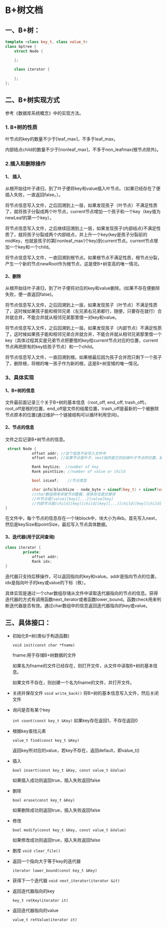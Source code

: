 # B+树文档

## 一、B+树：
```hpp
template <class key_t, class value_t>
class bptree {
    struct Node {

    };
    
    class iterator {
    
    };
};
```

## 二、B+树实现方式
参考《数据库系统概念》中的实现方法。

### 1. B+树的性质

叶节点的key的数量不少于$\lceil \text{leaf_max} \rceil$，不多于leaf_max。

内部结点child的数量不少于$\lceil \text{nonleaf_max} \rceil$，不多于non_leafmax(根节点除外)。

### 2.插入和删除操作
#### 1、 插入
从根开始往叶子递归，到了叶子便将key和value插入叶节点。（如果已经存在了便插入失败，一直返回false。）。

将节点信息写入文件，之后回溯到上一层，如果发现孩子（叶节点）不满足性质了，就将孩子分裂成两个叶节点，current节点增加一个孩子和一个key（key值为newLeaf的第一个key）。

将节点信息写入文件，之后继续回溯到上一层，如果发现孩子(内部结点)不满足性质了，就将孩子分裂成两个内部结点，并上升一个key(key是孩子分裂前的midKey，也就是孩子的第$\lceil \text{nonleaf_max} \rceil$个key)到current节点。current节点增加一个key和一个child。

将节点信息写入文件，一直回溯到根节点。如果根节点不满足性质，根节点分裂，产生一个新的节点newRoot作为根节点，这是使B+树变高的唯一情况。

#### 2、删除
从根开始往叶子递归，到了叶子便将对应的key和value删除。(如果不存在便删除失败，便一直返回false)。

将节点信息写入文件，之后回溯到上一层，如果发现孩子（叶节点）不满足性质了，这时候如果孩子能和相邻兄弟（左兄弟右兄弟都行，随便，只要存在就行）合并就合并，不能合并就从相邻兄弟那里借一对key和value。

将节点信息写入文件，之后回溯到上一层。如果发现孩子（内部节点）不满足性质了，这时候如果孩子能和相邻兄弟合并就合并，不能合并就从相邻兄弟那里借一个key（具体过程其实是兄弟节点把要借的key给current节点对应的位置，current节点再把原有的key给孩子节点）和一个child。

将节点信息写入文件，一直回溯到根。如果根最后因为孩子合并而只剩下一个孩子了，删除根，将根的唯一孩子作为新的根，这是B+树变矮的唯一情况。

### 3、具体实现

#### 1、B+树的信息

文件最前面记录三个关于B+树的基本信息（root_off, end_off, trash_off)，root_off是根的位置，end_off是文件的结尾位置，trash_off是最新的一个被删除节点原本的位置(通过维护一个链接结构可以循环利用空间)。

#### 2、节点的信息
文件之后记录B+树节点的信息。

```hpp
 struct Node {
            offset addr; //这个信息不会写入文件中
            offset next; //如果节点是叶子，next指的是它的后继叶子节点的位置，如果是被删除节点，next指的是比它之前先删除的一个节点原本的位置，如果节点是内部节点，next则没有意义

            Rank keySize;  //number of key
            Rank pointSize; //number of value or child

            bool isLeaf;	//节点类型

            char info[blockSize - node_byte + sizeof(key_t) + sizeof(value_t) + 4];
            //char数组用来存放节点数据，具体存法是交替存
            //叶节点是[value][key][...][value[key]
            //内部节点是[child][key][child][key][...][child][key][child][key][child]
}
```

在文件中，每个节点的信息存在一个块block中，块大小为4kb。首先写入next，然后是keySize和pointSize，最后写入节点具体数据。

#### 3、迭代器(用于区间查询)

```hpp
class iterator {
        private:
            offset addr;
            Rank idx;
}
```

迭代器只支持后移操作，可以返回指向的key和value。addr是指向节点的位置，idx是指向叶子的key或value的下标（秩）。

具体实现是通过一个char数组存储从文件中读取迭代器指向的节点的信息。获得迭代器的方式有调用函数next_iterator或者函数lower_bound。函数check用来判断迭代器是否有效。通过char数组中的信息返回迭代器指向的key或value。

## 三、具体接口：

* 初始化B+树(类似于构造函数)

  `void init(const char *fname)`

  fname:用于存储B+树数据的文件

  如果名为fname的文件已经存在，则打开文件，从文件中读取B+树的基本信息。

  如果文件不存在，则创建一个名为fname的文件，并打开文件。

* 关闭并保存文件
  `void write_back()`
  将B+树的基本信息写入文件，然后关闭文件

* 询问是否有某个key

  `int count(const key_t &Key)`
  如果key存在返回1，不存在返回0

* 根据key查找元素

  `value_t find(const key_t &Key)`

  返回key所对应的value，若key不存在，返回default，即value_t()

* 插入

  `bool insert(const key_t &Key, const value_t &Value)`

  如果插入成功则返回true，插入失败返回false

* 删除

  `bool erase(const key_t &Key)`

  如果删除成功则返回true，插入失败返回false

* 修改

  `bool modify(const key_t &Key, const value_t &Value)`

  如果修改成功则返回true，插入失败返回false

* 删库
  `void clear_file()`

* 返回一个指向大于等于key的迭代器

  `iterator lower_bound(const key_t &Key)`

* 获得下一个迭代器
  `void next_iterator(iterator &it)`

* 返回迭代器指向的key

  `key_t retKey(iterator it)`

* 返回迭代器指向的value

  `value_t retValue(iterator it)`

  

  

  

